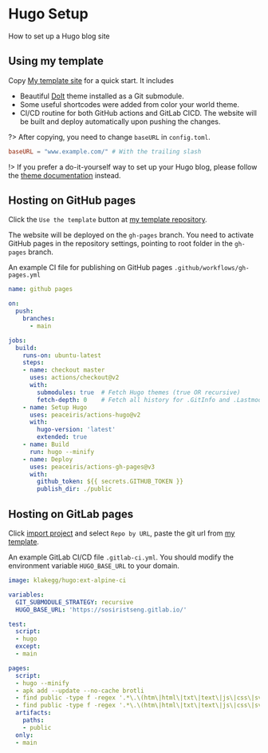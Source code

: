 # Hugo Setup


How to set up a Hugo blog site

<!--more-->

## Using my template

Copy [My template site](https://github.com/sosiristseng/template-hugo-doit) for a quick start. It includes
- Beautiful [DoIt](https://github.com/HEIGE-PCloud/DoIt) theme installed as a Git submodule.
- Some useful shortcodes were added from color your world theme.
- CI/CD routine for both GitHub actions and GitLab CICD. The website will be built and deploy automatically upon pushing the changes.

?> After copying, you need to change `baseURL` in `config.toml`.

```toml
baseURL = "www.example.com/" # With the trailing slash
```

!> If you prefer a do-it-yourself way to set up your Hugo blog, please follow the [theme documentation](https://codeit.suntprogramator.dev/theme-documentation-basics/) instead.

## Hosting on GitHub pages

Click the `Use the template` button at [my template repository](https://github.com/sosiristseng/template-hugo-codeit).

The website will be deployed on the `gh-pages` branch. You need to activate GitHub pages in the repository settings, pointing to root folder in the `gh-pages` branch.

An example CI file for publishing on GitHub pages `.github/workflows/gh-pages.yml`


```yml
name: github pages

on:
  push:
    branches:
      - main

jobs:
  build:
    runs-on: ubuntu-latest
    steps:
    - name: checkout master
      uses: actions/checkout@v2
      with:
        submodules: true  # Fetch Hugo themes (true OR recursive)
        fetch-depth: 0    # Fetch all history for .GitInfo and .Lastmod
    - name: Setup Hugo
      uses: peaceiris/actions-hugo@v2
      with:
        hugo-version: 'latest'
        extended: true
    - name: Build
      run: hugo --minify
    - name: Deploy
      uses: peaceiris/actions-gh-pages@v3
      with:
        github_token: ${{ secrets.GITHUB_TOKEN }}
        publish_dir: ./public
```

## Hosting on GitLab pages

Click [import project](https://gitlab.com/projects/new#import_project) and select `Repo by URL`, paste the git url from [my template](https://github.com/sosiristseng/template-hugo-codeit).

An example GitLab CI/CD file `.gitlab-ci.yml`. You should modify the environment variable `HUGO_BASE_URL` to your domain.


```yaml
image: klakegg/hugo:ext-alpine-ci

variables:
  GIT_SUBMODULE_STRATEGY: recursive
  HUGO_BASE_URL: 'https://sosiristseng.gitlab.io/'

test:
  script:
  - hugo
  except:
  - main

pages:
  script:
  - hugo --minify
  - apk add --update --no-cache brotli
  - find public -type f -regex '.*\.\(htm\|html\|txt\|text\|js\|css\|svg\|xml\)$' -exec gzip   -f -k {} \; || echo 'Gzip failed. Skipping...'
  - find public -type f -regex '.*\.\(htm\|html\|txt\|text\|js\|css\|svg\|xml\)$' -exec brotli -f -k {} \; || echo 'Brotli failed. Skipping...'
  artifacts:
    paths:
    - public
  only:
  - main
```

